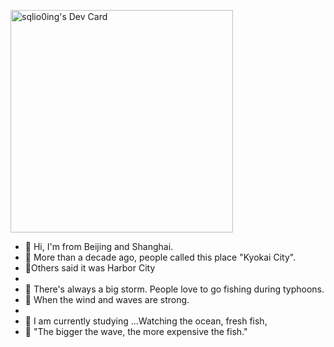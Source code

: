 <a href="https://app.daily.dev/sqlio0ing"><img src="https://api.daily.dev/devcards/v2/NrqRtPEeYGK6lsNHYaK0v.png?type=default&r=hcs" width="356" alt="sqlio0ing's Dev Card"/></a>

- 👋  Hi, I'm from Beijing and Shanghai. 
- 👋  More than a decade ago, people called this place "Kyokai City".
- 👋Others said it was Harbor City
- 
- 👀  There's always a big storm. People love to go fishing during typhoons. 
- 👀  When the wind and waves are strong.
- 
- 🌱  I am currently studying ...Watching the ocean, fresh fish, 
- 🌱  "The bigger the wave, the more expensive the fish."

<!---
usdt2150/usdt2150 is a ✨ special ✨ repository because its `README.md` (this file) appears on your GitHub profile.
You can click the Preview link to take a look at your changes.
--->
